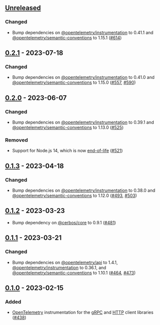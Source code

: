 ## [Unreleased]

### Changed

- Bump dependencies on [@opentelemetry/instrumentation](https://github.com/open-telemetry/opentelemetry-js/tree/main/experimental/packages/opentelemetry-instrumentation) to 0.41.1 and [@opentelemetry/semantic-conventions](https://github.com/open-telemetry/opentelemetry-js/tree/main/packages/opentelemetry-semantic-conventions) to 1.15.1 ([#614](https://github.com/cerbos/cerbos-sdk-javascript/pull/614))

## [0.2.1] - 2023-07-18

### Changed

- Bump dependencies on [@opentelemetry/instrumentation](https://github.com/open-telemetry/opentelemetry-js/tree/main/experimental/packages/opentelemetry-instrumentation) to 0.41.0 and [@opentelemetry/semantic-conventions](https://github.com/open-telemetry/opentelemetry-js/tree/main/packages/opentelemetry-semantic-conventions) to 1.15.0 ([#557](https://github.com/cerbos/cerbos-sdk-javascript/pull/557), [#590](https://github.com/cerbos/cerbos-sdk-javascript/pull/590))

## [0.2.0] - 2023-06-07

### Changed

- Bump dependencies on [@opentelemetry/instrumentation](https://github.com/open-telemetry/opentelemetry-js/tree/main/experimental/packages/opentelemetry-instrumentation) to 0.39.1 and [@opentelemetry/semantic-conventions](https://github.com/open-telemetry/opentelemetry-js/tree/main/packages/opentelemetry-semantic-conventions) to 1.13.0 ([#525](https://github.com/cerbos/cerbos-sdk-javascript/pull/525))

### Removed

- Support for Node.js 14, which is now [end-of-life](https://github.com/nodejs/release#end-of-life-releases) ([#521](https://github.com/cerbos/cerbos-sdk-javascript/pull/521))

## [0.1.3] - 2023-04-18

### Changed

- Bump dependencies on [@opentelemetry/instrumentation](https://github.com/open-telemetry/opentelemetry-js/tree/main/experimental/packages/opentelemetry-instrumentation) to 0.38.0 and [@opentelemetry/semantic-conventions](https://github.com/open-telemetry/opentelemetry-js/tree/main/packages/opentelemetry-semantic-conventions) to 1.12.0 ([#493](https://github.com/cerbos/cerbos-sdk-javascript/pull/493), [#503](https://github.com/cerbos/cerbos-sdk-javascript/pull/503))

## [0.1.2] - 2023-03-23

- Bump dependency on [@cerbos/core](../core/README.md) to 0.9.1 ([#481](https://github.com/cerbos/cerbos-sdk-javascript/pull/481))

## [0.1.1] - 2023-03-21

### Changed

- Bump dependencies on [@opentelemetry/api](https://github.com/open-telemetry/opentelemetry-js/tree/main/api) to 1.4.1, [@opentelemetry/instrumentation](https://github.com/open-telemetry/opentelemetry-js/tree/main/experimental/packages/opentelemetry-instrumentation) to 0.36.1, and [@opentelemetry/semantic-conventions](https://github.com/open-telemetry/opentelemetry-js/tree/main/packages/opentelemetry-semantic-conventions) to 1.10.1 ([#464](https://github.com/cerbos/cerbos-sdk-javascript/pull/464), [#473](https://github.com/cerbos/cerbos-sdk-javascript/pull/473))

## [0.1.0] - 2023-02-15

### Added

- [OpenTelemetry](https://opentelemetry.io) instrumentation for the [gRPC](../grpc/README.md) and [HTTP](../http/README.md) client libraries ([#438](https://github.com/cerbos/cerbos-sdk-javascript/pull/438))

[unreleased]: https://github.com/cerbos/cerbos-sdk-javascript/compare/@cerbos/opentelemetry@0.2.1...HEAD
[0.2.1]: https://github.com/cerbos/cerbos-sdk-javascript/compare/@cerbos/opentelemetry@0.2.0...@cerbos/opentelemetry@0.2.1
[0.2.0]: https://github.com/cerbos/cerbos-sdk-javascript/compare/@cerbos/opentelemetry@0.1.3...@cerbos/opentelemetry@0.2.0
[0.1.3]: https://github.com/cerbos/cerbos-sdk-javascript/compare/@cerbos/opentelemetry@0.1.2...@cerbos/opentelemetry@0.1.3
[0.1.2]: https://github.com/cerbos/cerbos-sdk-javascript/compare/@cerbos/opentelemetry@0.1.1...@cerbos/opentelemetry@0.1.2
[0.1.1]: https://github.com/cerbos/cerbos-sdk-javascript/compare/@cerbos/opentelemetry@0.1.0...@cerbos/opentelemetry@0.1.1
[0.1.0]: https://github.com/cerbos/cerbos-sdk-javascript/compare/a3dcb572e0eeff4c4d86c9cc66c1d0c7e59c4853...@cerbos/opentelemetry@0.1.0
